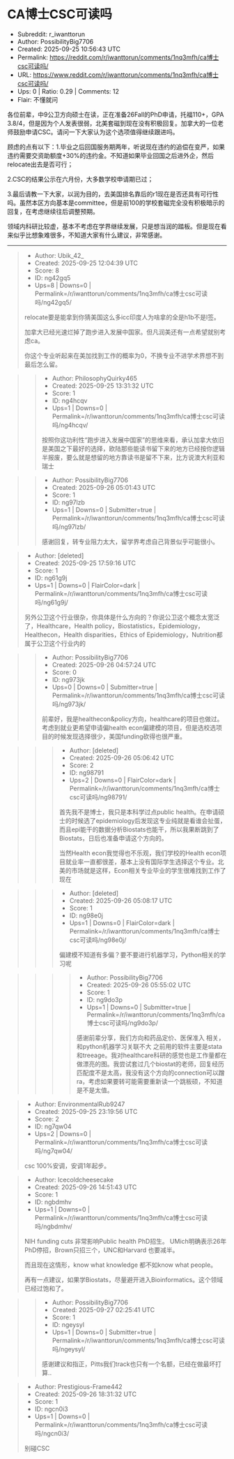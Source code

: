 # CA博士CSC可读吗

- Subreddit: r_iwanttorun
- Author: PossibilityBig7706
- Created: 2025-09-25 10:56:43 UTC
- Permalink: https://reddit.com/r/iwanttorun/comments/1nq3mfh/ca博士csc可读吗/
- URL: https://www.reddit.com/r/iwanttorun/comments/1nq3mfh/ca博士csc可读吗/
- Ups: 0 | Ratio: 0.29 | Comments: 12
- Flair: 不懂就问


各位前辈，中9公卫方向硕士在读，正在准备26Fall的PhD申请，托福110+，GPA
3.8/4，但是因为个人发表很弱，北美套磁到现在没有积极回复。加拿大的一位老师鼓励申请CSC。请问一下大家认为这个选项值得继续跟进吗。

顾虑的点有以下：1.毕业之后回国服务期两年，听说现在违约的追偿在变严，如果违约需要交资助额度+30%的违约金。不知道如果毕业回国之后进外企，然后relocate出去是否可行；

2.CSC的结果公示在六月份，大多数学校申请期已过；

3.最后请教一下大家，以润为目的，去美国排名靠后的r1现在是否还具有可行性吗。虽然本区方向基本是committee，但是前100的学校套磁完全没有积极暗示的回复，在考虑继续往后调整预期。

领域内科研比较虚，基本不考虑在学界继续发展，只是想当润的踏板。但是现在看来似乎比想象难很多，不知道大家有什么建议，非常感谢。


---

> - Author: Ubik_42_
> - Created: 2025-09-25 12:04:39 UTC
> - Score: 8
> - ID: ng42gq5
> - Ups=8 | Downs=0 | Permalink=/r/iwanttorun/comments/1nq3mfh/ca博士csc可读吗/ng42gq5/
>
> relocate要是能拿到你猜美国这么多icc印度人为啥拿的全是h1b不是l签。
> 
> 加拿大已经光速烂掉了跑步进入发展中国家。但凡润美还有一点希望就别考虑ca。
> 
> 你这个专业听起来在美加找到工作的概率为0，不换专业不进学术界想不到最后怎么留。

>> - Author: PhilosophyQuirky465
>> - Created: 2025-09-25 13:31:32 UTC
>> - Score: 1
>> - ID: ng4hcqv
>> - Ups=1 | Downs=0 | Permalink=/r/iwanttorun/comments/1nq3mfh/ca博士csc可读吗/ng4hcqv/
>>
>> 按照你这功利性“跑步进入发展中国家”的思维来看，承认加拿大依旧是美国之下最好的选择，欧陆那些能读书留下来的地方已经按你逻辑半报废，要么就是想留的地方靠读书是留不下来，比方说澳大利亚和瑞士

>> - Author: PossibilityBig7706
>> - Created: 2025-09-26 05:01:43 UTC
>> - Score: 1
>> - ID: ng97lzb
>> - Ups=1 | Downs=0 | Submitter=true | Permalink=/r/iwanttorun/comments/1nq3mfh/ca博士csc可读吗/ng97lzb/
>>
>> 感谢回复，转专业阻力太大，留学界考虑自己背景似乎可能很小。

> - Author: [deleted]
> - Created: 2025-09-25 17:59:16 UTC
> - Score: 1
> - ID: ng61g9j
> - Ups=1 | Downs=0 | FlairColor=dark | Permalink=/r/iwanttorun/comments/1nq3mfh/ca博士csc可读吗/ng61g9j/
>
> 另外公卫这个行业很杂，你具体是什么方向的？你说公卫这个概念太宽泛了，Healthcare，Health policy，Biostatistics，Epidemiology，Healthecon，Health disparities，Ethics of Epidemiology，Nutrition都属于公卫这个行业内的

>> - Author: PossibilityBig7706
>> - Created: 2025-09-26 04:57:24 UTC
>> - Score: 0
>> - ID: ng973jk
>> - Ups=0 | Downs=0 | Submitter=true | Permalink=/r/iwanttorun/comments/1nq3mfh/ca博士csc可读吗/ng973jk/
>>
>> 前辈好，我是healthecon&policy方向，healthcare的项目也做过。考虑到就业更希望申请偏health econ偏建模的项目，但是选校选项目的时候发现选择很少，美国funding砍得也很严重。

>>> - Author: [deleted]
>>> - Created: 2025-09-26 05:06:42 UTC
>>> - Score: 2
>>> - ID: ng98791
>>> - Ups=2 | Downs=0 | FlairColor=dark | Permalink=/r/iwanttorun/comments/1nq3mfh/ca博士csc可读吗/ng98791/
>>>
>>> 首先我不是博士，我只是本科学过点public health。在申请硕士的时候选了epidemiology后发现这专业纯就是看谁会扯蛋，而且epi能干的数据分析Biostats也能干，所以我果断跳到了Biostats，日后也准备申请这个方向的。
>>> 
>>> 当然Health econ我觉得也不乐观，我们学校的Health econ项目就业率一直都很差，基本上没有国际学生选择这个专业。北美的市场就是这样，Econ相关专业毕业的学生很难找到工作了现在

>>> - Author: [deleted]
>>> - Created: 2025-09-26 05:08:17 UTC
>>> - Score: 1
>>> - ID: ng98e0j
>>> - Ups=1 | Downs=0 | FlairColor=dark | Permalink=/r/iwanttorun/comments/1nq3mfh/ca博士csc可读吗/ng98e0j/
>>>
>>> 偏建模不知道有多偏？要不要进行机器学习，Python相关的学习呢

>>>> - Author: PossibilityBig7706
>>>> - Created: 2025-09-26 05:55:02 UTC
>>>> - Score: 1
>>>> - ID: ng9do3p
>>>> - Ups=1 | Downs=0 | Submitter=true | Permalink=/r/iwanttorun/comments/1nq3mfh/ca博士csc可读吗/ng9do3p/
>>>>
>>>> 感谢前辈分享，我们方向和药品定价、医保准入
>>>> 相关，和python机器学习关联不大 之前用的软件主要是stata和treeage。我对healthcare科研的感觉也是工作量都在做漂亮的图。我尝试套过几个biostat的老师，回复经历匹配度不是太高，我没有这个方向的connection可以蹭ra，考虑如果要转可能需要重新读一个跳板硕，不知道是不是太值。

> - Author: EnvironmentalRub9247
> - Created: 2025-09-25 23:19:56 UTC
> - Score: 2
> - ID: ng7qw04
> - Ups=2 | Downs=0 | Permalink=/r/iwanttorun/comments/1nq3mfh/ca博士csc可读吗/ng7qw04/
>
> csc 100%安调，安调1年起步。

> - Author: Icecoldcheesecake
> - Created: 2025-09-26 14:51:43 UTC
> - Score: 1
> - ID: ngbdmhv
> - Ups=1 | Downs=0 | Permalink=/r/iwanttorun/comments/1nq3mfh/ca博士csc可读吗/ngbdmhv/
>
> NIH funding cuts 非常影响Public health PhD招生。 UMich明确表示26年PhD停招，Brown只招三个，UNC和Harvard 也要减半。
> 
> 而且现在这情形，know what knowledge 都不如know what people。
> 
> 再有一点建议，如果学Biostats，尽量避开进入Bioinformatics。这个领域已经过饱和了。

>> - Author: PossibilityBig7706
>> - Created: 2025-09-27 02:25:41 UTC
>> - Score: 1
>> - ID: ngeysyl
>> - Ups=1 | Downs=0 | Submitter=true | Permalink=/r/iwanttorun/comments/1nq3mfh/ca博士csc可读吗/ngeysyl/
>>
>> 感谢建议和指正，Pitts我们track也只有一个名额，已经在做最坏打算..

> - Author: Prestigious-Frame442
> - Created: 2025-09-26 18:31:32 UTC
> - Score: 1
> - ID: ngcn0i3
> - Ups=1 | Downs=0 | Permalink=/r/iwanttorun/comments/1nq3mfh/ca博士csc可读吗/ngcn0i3/
>
> 别碰CSC
